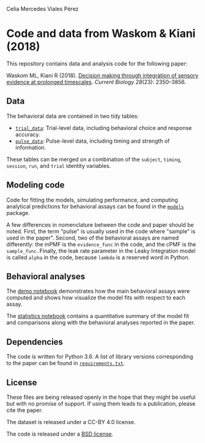 Celia Mercedes Viales Pérez
# Code and data from Waskom & Kiani (2018)

This repository contains data and analysis code for the following paper:

Waskom ML, Kiani R (2018). [Decision making through integration of sensory evidence at prolonged timescales](https://www.cell.com/current-biology/fulltext/S0960-9822(18)31350-2). *Current Biology 28*(23): 2350–3856.

## Data

The behavioral data are contained in two tidy tables:

- [`trial_data`](data/trial_data.csv): Trial-level data, including behavioral choice and response accuracy.
- [`pulse_data`](data/pulse_data.csv): Pulse-level data, including timing and strength of information.

These tables can be merged on a combination of the `subject`, `timing`, `session`, `run`, and `trial` identity variables.

## Modeling code

Code for fitting the models, simulating performance, and computing analytical predictions for behavioral assays can be found in the [`models`](./models) package.

A few differences in nomenclature between the code and paper should be noted. First, the term "pulse" is usually used in the code where "sample" is used in the paper". Second, two of the behavioral assays are named differently: the mPMF is the `evidence_func` in the code, and the cPMF is the `sample_func`. Finally, the leak rate parameter in the Leaky Integration model is called `alpha` in the code, because `lambda` is a reserved word in Python.

## Behavioral analyses

The [demo notebook](./demo.ipynb) demonstrates how the main behavioral assays were computed and shows how visualize the model fits with respect to each assay.

The [statistics notebook](./statistics.ipynb) contains a quantitative summary of the model fit and comparisons along with the behavioral analyses reported in the paper.

## Dependencies

The code is written for Python 3.6. A list of library versions corresponding to the paper can be found in [`requirements.txt`](./requirements.txt).

## License

These files are being released openly in the hope that they might be useful but with no promise of support. If using them leads to a publication, please cite the paper.

The dataset is released under a CC-BY 4.0 license.

The code is released under a [BSD license](./LICENSE.md).
